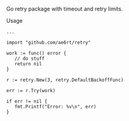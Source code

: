 Go retry package with timeout and retry limits.

Usage

```
...

import "github.com/ae6rt/retry"

work := func() error {
   // do stuff
   return nil
}

r := retry.New(3, retry.DefaultBackoffFunc)

err := r.Try(work)

if err != nil {
   fmt.Printf("Error: %v\n", err)
}
```
